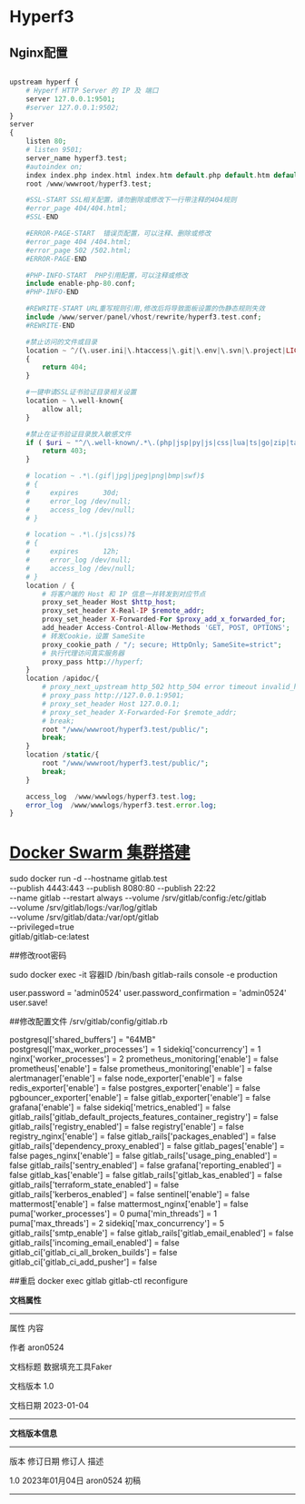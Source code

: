 # Hyperf3
## Nginx配置



```php

upstream hyperf {
    # Hyperf HTTP Server 的 IP 及 端口
    server 127.0.0.1:9501;
    #server 127.0.0.1:9502;
}
server
{
    listen 80;
    # listen 9501;
    server_name hyperf3.test;
    #autoindex on;
    index index.php index.html index.htm default.php default.htm default.html;
    root /www/wwwroot/hyperf3.test;

    #SSL-START SSL相关配置，请勿删除或修改下一行带注释的404规则
    #error_page 404/404.html;
    #SSL-END

    #ERROR-PAGE-START  错误页配置，可以注释、删除或修改
    #error_page 404 /404.html;
    #error_page 502 /502.html;
    #ERROR-PAGE-END

    #PHP-INFO-START  PHP引用配置，可以注释或修改
    include enable-php-80.conf;
    #PHP-INFO-END

    #REWRITE-START URL重写规则引用,修改后将导致面板设置的伪静态规则失效
    include /www/server/panel/vhost/rewrite/hyperf3.test.conf;
    #REWRITE-END

    #禁止访问的文件或目录
    location ~ ^/(\.user.ini|\.htaccess|\.git|\.env|\.svn|\.project|LICENSE|README.md)
    {
        return 404;
    }

    #一键申请SSL证书验证目录相关设置
    location ~ \.well-known{
        allow all;
    }

    #禁止在证书验证目录放入敏感文件
    if ( $uri ~ "^/\.well-known/.*\.(php|jsp|py|js|css|lua|ts|go|zip|tar\.gz|rar|7z|sql|bak)$" ) {
        return 403;
    }

    # location ~ .*\.(gif|jpg|jpeg|png|bmp|swf)$
    # {
    #     expires      30d;
    #     error_log /dev/null;
    #     access_log /dev/null;
    # }

    # location ~ .*\.(js|css)?$
    # {
    #     expires      12h;
    #     error_log /dev/null;
    #     access_log /dev/null;
    # }
    location / {
        # 将客户端的 Host 和 IP 信息一并转发到对应节点  
        proxy_set_header Host $http_host;
        proxy_set_header X-Real-IP $remote_addr;
        proxy_set_header X-Forwarded-For $proxy_add_x_forwarded_for;
        add_header Access-Control-Allow-Methods 'GET, POST, OPTIONS';
        # 转发Cookie，设置 SameSite
        proxy_cookie_path / "/; secure; HttpOnly; SameSite=strict";
        # 执行代理访问真实服务器
        proxy_pass http://hyperf;
    }
    location /apidoc/{
        # proxy_next_upstream http_502 http_504 error timeout invalid_header;  
        # proxy_pass http://127.0.0.1:9501;  
        # proxy_set_header Host 127.0.0.1;  
        # proxy_set_header X-Forwarded-For $remote_addr;  
        # break;
        root "/www/wwwroot/hyperf3.test/public/";
        break;
    }
    location /static/{
        root "/www/wwwroot/hyperf3.test/public/";
        break;
    }

    access_log  /www/wwwlogs/hyperf3.test.log;
    error_log  /www/wwwlogs/hyperf3.test.error.log;
}

```



# [Docker Swarm 集群搭建](https://www.hyperf.wiki/3.0/#/zh-cn/tutorial/docker-swarm?id=docker-swarm-集群搭建)



sudo docker run -d --hostname gitlab.test \
--publish 4443:443 --publish 8080:80 --publish 22:22 \
--name gitlab --restart always --volume /srv/gitlab/config:/etc/gitlab \
--volume /srv/gitlab/logs:/var/log/gitlab \
--volume /srv/gitlab/data:/var/opt/gitlab \
--privileged=true \
gitlab/gitlab-ce:latest



##修改root密码

sudo docker exec -it 容器ID /bin/bash 
gitlab-rails console -e production


user.password = 'admin0524'
user.password_confirmation = 'admin0524'
user.save!

##修改配置文件
/srv/gitlab/config/gitlab.rb


postgresql['shared_buffers'] = "64MB"
postgresql['max_worker_processes'] = 1
sidekiq['concurrency'] = 1
nginx['worker_processes'] = 2
prometheus_monitoring['enable'] = false
prometheus['enable'] = false
prometheus_monitoring['enable'] = false
alertmanager['enable'] = false
node_exporter['enable'] = false
redis_exporter['enable'] = false
postgres_exporter['enable'] = false
pgbouncer_exporter['enable'] = false
gitlab_exporter['enable'] = false
grafana['enable'] = false
sidekiq['metrics_enabled'] = false
gitlab_rails['gitlab_default_projects_features_container_registry'] = false
gitlab_rails['registry_enabled'] = false
registry['enable'] = false
registry_nginx['enable'] = false
gitlab_rails['packages_enabled'] = false
gitlab_rails['dependency_proxy_enabled'] = false
gitlab_pages['enable'] = false
pages_nginx['enable'] = false
gitlab_rails['usage_ping_enabled'] = false
gitlab_rails['sentry_enabled'] = false
grafana['reporting_enabled'] = false
gitlab_kas['enable'] = false
gitlab_rails['gitlab_kas_enabled'] = false
gitlab_rails['terraform_state_enabled'] = false
gitlab_rails['kerberos_enabled'] = false
sentinel['enable'] = false
mattermost['enable'] = false
mattermost_nginx['enable'] = false
puma['worker_processes'] = 0
puma['min_threads'] = 1
puma['max_threads'] = 2
sidekiq['max_concurrency'] = 5
gitlab_rails['smtp_enable'] = false
gitlab_rails['gitlab_email_enabled'] = false
gitlab_rails['incoming_email_enabled'] = false
gitlab_ci['gitlab_ci_all_broken_builds'] = false
gitlab_ci['gitlab_ci_add_pusher'] = false



##重启
docker exec gitlab gitlab-ctl reconfigure








**文档属性**

-------------------------------------------------------
  属性            	内容

  作者            	aron0524

  文档标题        数据填充工具Faker

  文档版本        1.0

  文档日期        2023-01-04
                  
------------------------------- ---------------------------------------

**文档版本信息**

----------- --------------------------------- --------------- -----------
  版本        修订日期                          修订人          描述

  1.0         2023年01月04日                   aron0524            初稿

----------- --------------------------------- --------------- -----------